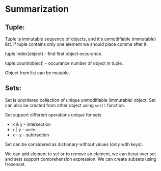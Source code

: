 # Summarization

## Tuple:
Tuple is immutable sequence of objects, and it's unmodifiable (immutable) list.
if tuple contains only one element we should place comma after it.

tuple.index(object) - find first object occurance.

tuple.count(object) - occurance number of object in tuple.

Object from list can be mutable.

## Sets:
Set is unordered collection of unique unmodifiable (immutable) object.
Set can also be created from other object using `set()` function.

Set support different operations unique for sets:
* x & y - intersection
* x | y - unite
* x - y - subtraction

Set can be considered as dictionary without values (only with keys).

We can add element to set or to remove an element, we can iterat over set and sets support comprehension expression.
We can create subsets using frozenset.